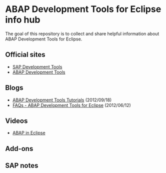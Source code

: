 # ABAP Development Tools for Eclipse info hub
The goal of this repository is to collect and share helpful information about ABAP Development Tools for Eclipse. 

## Official sites
* [SAP Development Tools](https://tools.hana.ondemand.com)
* [ABAP Development Tools](https://tools.hana.ondemand.com/#abap)

## Blogs
* [ABAP Development Tools Tutorials](https://blogs.sap.com/2012/09/18/abap-development-tools-tutorials-learn-how-to-use-abap-in-eclipse/) (2012/09/18)
* [FAQs - ABAP Development Tools for Eclipse](https://blogs.sap.com/2012/06/12/faqs-abap-development-tools-for-eclipse/) (2012/06/12)

## Videos
* [ABAP in Eclipse](https://www.youtube.com/playlist?list=PLM6Ee3lDb6FgYc8PhQbfD90Z4jA17j3V7)

## Add-ons

## SAP notes
